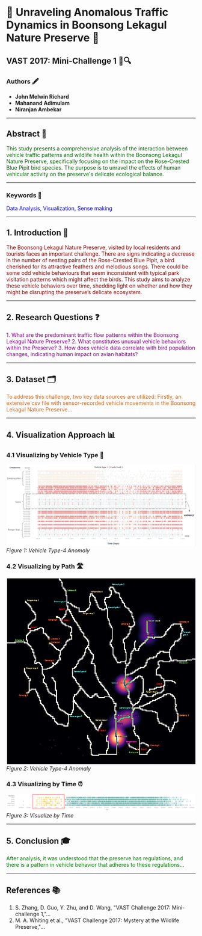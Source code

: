 # 🌿 Unraveling Anomalous Traffic Dynamics in Boonsong Lekagul Nature Preserve 🌿
## VAST 2017: Mini-Challenge 1 🚗🔍

### Authors 🖋️
- **John Melwin Richard**  
- **Mahanand Adimulam**  
- **Niranjan Ambekar**  

---

## Abstract 📄
<span style="color:darkgreen">This study presents a comprehensive analysis of the interaction between vehicle traffic patterns and wildlife health within the Boonsong Lekagul Nature Preserve, specifically focusing on the impact on the Rose-Crested Blue Pipit bird species. The purpose is to unravel the effects of human vehicular activity on the preserve's delicate ecological balance.</span>

---

### Keywords 🔑
<span style="color:blue">Data Analysis, Visualization, Sense making</span>

---

## 1. Introduction 📖
<span style="color:darkred">The Boonsong Lekagul Nature Preserve, visited by local
residents and tourists faces an important challenge. There
are signs indicating a decrease in the number of nesting
pairs of the Rose-Crested Blue Pipit, a bird cherished for its
attractive feathers and melodious songs. There could be some
odd vehicle behaviours that seem inconsistent with typical
park visitation patterns which might affect the birds. This
study aims to analyze these vehicle behaviors over time,
shedding light on whether and how they might be disrupting
the preserve’s delicate ecosystem.</span>

---

## 2. Research Questions ❓
<span style="color:purple">
1. What are the predominant traffic flow patterns within the Boonsong Lekagul Nature Preserve?
2. What constitutes unusual vehicle behaviors within the Preserve?
3. How does vehicle data correlate with bird population changes, indicating human impact on avian habitats?
</span>

---

## 3. Dataset 🗂️
<span style="color:chocolate">To address this challenge, two key data sources are utilized: Firstly, an extensive csv file with sensor-recorded vehicle movements in the Boonsong Lekagul Nature Preserve...</span>

---

## 4. Visualization Approach 📊
### 4.1 Visualizing by Vehicle Type 🚛
![Vehicle Type-4 Anomaly](Vehicle-type-4%20Anomaly.png)
_Figure 1: Vehicle Type-4 Anomaly_

### 4.2 Visualizing by Path 🛣️
![Vehicle type-4 Anomaly](QGIS.png)  
_Figure 2: Vehicle Type-4 Anomaly_

### 4.3 Visualizing by Time ⏰
![Visualize by Time](time.png)
_Figure 3: Visualize by Time_

---

## 5. Conclusion 🎓
<span style="color:green">After analysis, it was understood that the preserve has regulations, and there is a pattern in vehicle behavior that adheres to these regulations...</span>

---

## References 📚
1. S. Zhang, D. Guo, Y. Zhu, and D. Wang, "VAST Challenge 2017: Mini-challenge 1,"...
2. M. A. Whiting et al., "VAST Challenge 2017: Mystery at the Wildlife Preserve,"...
